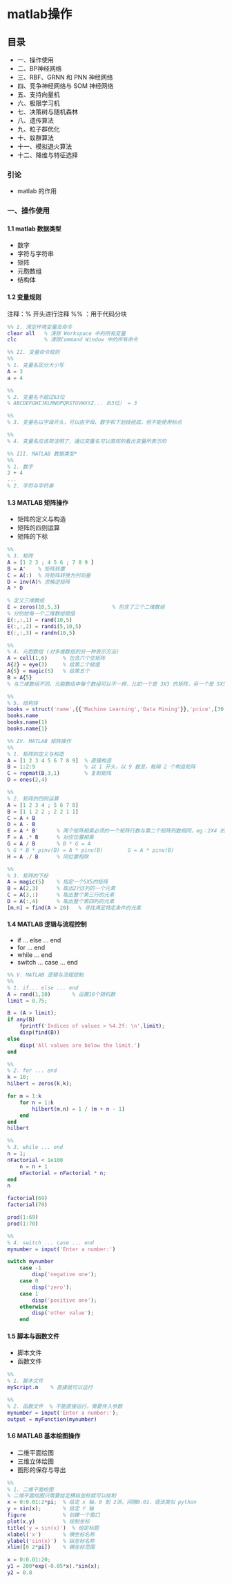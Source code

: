 # matlab操作
## 目录
- 一、操作使用
- 二、BP神经网络
- 三、RBF、GRNN 和 PNN 神经网络
- 四、竞争神经网络与 SOM 神经网络
- 五、支持向量机
- 六、极限学习机
- 七、决策树与随机森林
- 八、遗传算法
- 九、粒子群优化
- 十、蚁群算法
- 十一、模拟退火算法
- 十二、降维与特征选择
### 引论
* matlab 的作用
### 一、操作使用
#### 1.1 matlab 数据类型
* 数字
* 字符与字符串
* 矩阵
* 元胞数组
* 结构体
#### 1.2 变量规则
注释：% 开头进行注释
	%% ：用于代码分块
```matlab
%% I. 清空环境变量及命令
clear all   % 清除 Workspace 中的所有变量
clc         % 清除Command Window 中的所有命令

%% II. 变量命令规则
%% 
% 1. 变量名区分大小写
A = 3
a = 4

%% 
% 2. 变量名不超过63位
% ABCDEFGHIJKLMNOPQRSTUVWXYZ...（63位） = 3

%%
% 3. 变量名以字母开头，可以由字母、数字和下划线组成，但不能使用标点

%% 
% 4. 变量名应该简洁明了，通过变量名可以直观的看出变量所表示的

%% III. MATLAB 数据类型*
%%
% 1. 数字
2 + 4
...
% 2. 字符与字符串
```
#### 1.3 MATLAB 矩阵操作
* 矩阵的定义与构造
* 矩阵的四则运算
* 矩阵的下标
```matlab
%%
% 3. 矩阵
A = [1 2 3 ; 4 5 6 ; 7 8 9 ]
B = A'    % 矩阵转置
C = A(:)  % 将矩阵转换为列向量
D = inv(A)% 求解逆矩阵
A * D

% 定义三维数组
E = zeros(10,5,3)                 % 包含了三个二维数组
% 分别给每一个二维数组赋值
E(:,:,1) = rand(10,5)
E(:,:,2) = randi(5,10,5)
E(:,:,3) = randn(10,5)

%%
% 4. 元胞数组 (对多维数组的另一种表示方法)
A = cell(1,6)     % 包含六个空矩阵
A{2} = eye(3)     % 给第二个赋值
A{5} = magic(5)   % 给第五个
B = A{5}
% 与三维数组不同，元胞数组中每个数组可以不一样，比如一个是 3X3 的矩阵，另一个是 5X5 的矩阵；而三维数组中每个数组都只能一样，比如一个为二维数组，其他的也为二维

%%
% 5. 结构体
books = struct('name',{{'Machine Learning','Data Mining'}},'price',[30 40])
books.name
books.name(1)
books.name{1}

%% IV. MATLAB 矩阵操作
%%
% 1. 矩阵的定义与构造
A = [1 2 3 4 5 6 7 8 9]  % 直接构造
B = 1:2:9				 % 以 1 开头，以 9 截至，每隔 2 个构造矩阵
C = repmat(B,3,1)        % 复制矩阵
D = ones(2,4)

%%
% 2. 矩阵的四则运算
A = [1 2 3 4 ; 5 6 7 8]
B = [1 1 2 2 ; 2 2 1 1]
C = A + B
D = A - B
E = A * B'      % 两个矩阵相乘必须的一个矩阵行数与第二个矩阵列数相同，eg：2X4 的矩阵必须乘上那个4X2 的矩阵，返回结果为 2X2 的矩阵
F = A .* B      % 对应位置相乘
G = A / B       % B * G = A
% G * B * pinv(B) = A * pinv(B)        G = A * pinv(B)
H = A ./ B      % 同位置相除

%%
% 3. 矩阵的下标
A = magic(5)    % 指定一个5X5的矩阵
B = A(2,3)      % 取出2行3列的一个元素
C = A(3,:)      % 取出整个第三行的元素
D = A(:,4)      % 取出整个第四列的元素
[m,n] = find(A > 20)   % 寻找满足特定条件的元素
```
#### 1.4 MATLAB 逻辑与流程控制
* if ... else ... end
* for ... end
* while ... end
* switch ... case ... end
```matlab
%% V. MATLAB 逻辑与流程控制
%%
% 1. if... else ... end
A = rand(1,10)       % 设置10个随机数 
limit = 0.75;

B = (A > limit);
if any(B)
	fprintf('Indices of values > %4.2f: \n',limit);
	disp(find(B))
else
	disp('All values are below the limit.')
end

%%
% 2. for ... end
k = 10;
hilbert = zeros(k,k);

for m = 1:k
	for n = 1:k
		hilbert(m,n) = 1 / (m + n - 1)
	end
end
hilbert

%%
% 3. while ... end
n = 1;
nFactorial < 1e100
	n = n + 1
	nFactorial = nFactorial * n;
end
n

factorial(69)
factorial(70)

prod(1:69)
prod(1:70)

%%
% 4. switch ... case ... end
mynumber = input('Enter a number:')

switch mynumber
	case -1
		disp('negative one');
	case 0
		disp('zero');
	case 1
		disp('positive one');
	otherwise
		disp('other value');
	end
```
#### 1.5 脚本与函数文件
* 脚本文件
* 函数文件
```matlab
%%
% 1. 脚本文件
myScript.m    % 直接就可以运行

%%
% 2. 函数文件  % 不能直接运行，需要传入参数
mynumber = input('Enter a number:');
output = myFunction(mynumber)
```
#### 1.6 MATLAB 基本绘图操作
* 二维平面绘图
* 三维立体绘图
* 图形的保存与导出
```matlab
%%
% 1. 二维平面绘图   
% 二维平面绘图只需要给定横纵坐标就可以绘制
x = 0:0.01:2*pi;  % 给定 x 轴，0 到 2派，间隔0.01，语法类似 python
y = sin(x);       % 给定 Y 轴
figure			  % 创建一个窗口
plot(x,y)         % 绘制坐标
title('y = sin(x)')  % 给定标题
xlabel('x')		  % 横坐标名称
ylabel('sin(x)')  % 纵坐标名称
xlim([0 2*pi])    % 横坐标范围

x = 0:0.01:20;
y1 = 200*exp(-0.05*x).*sin(x);
y2 = 0.8
```

























































